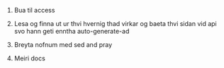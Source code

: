 

1. Bua til access

2. Lesa og finna ut ur thvi hvernig thad virkar og baeta thvi sidan vid api svo hann geti enntha auto-generate-ad

3. Breyta nofnum med sed and pray

4. Meiri docs


